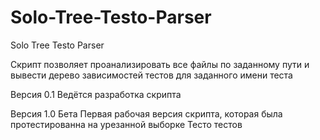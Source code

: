 # Solo-Tree-Testo-Parser
Solo Tree Testo Parser

Скрипт позволяет проанализировать все файлы по заданному пути и вывести дерево зависимостей тестов для заданного имени теста

Версия 0.1
Ведётся разработка скрипта

Версия 1.0 Бета
Первая рабочая версия скрипта, которая была протестированна на урезанной выборке Тесто тестов
